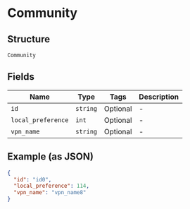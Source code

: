 
# Community

## Structure

`Community`

## Fields

| Name | Type | Tags | Description |
|  --- | --- | --- | --- |
| `id` | `string` | Optional | - |
| `local_preference` | `int` | Optional | - |
| `vpn_name` | `string` | Optional | - |

## Example (as JSON)

```json
{
  "id": "id0",
  "local_preference": 114,
  "vpn_name": "vpn_name8"
}
```

